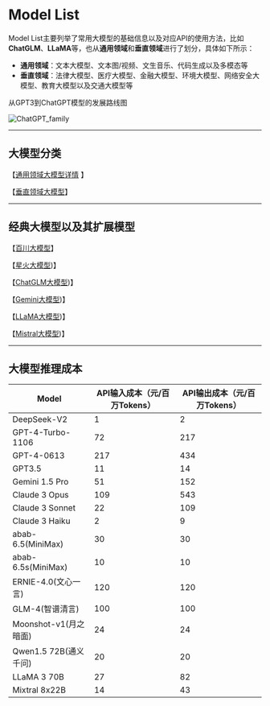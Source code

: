 # Model List

Model List主要列举了常用大模型的基础信息以及对应API的使用方法，比如**ChatGLM**、**LLaMA**等，也从**通用领域**和**垂直领域**进行了划分，具体如下所示：

- **通用领域**：文本大模型、文本图/视频、文生音乐、代码生成以及多模态等
- **垂直领域**：法律大模型、医疗大模型、金融大模型、环境大模型、网络安全大模型、教育大模型以及交通大模型等

从GPT3到ChatGPT模型的发展路线图

![ChatGPT_family](https://i.postimg.cc/GtZmmjG2/chatgpt-3.jpg)

---

## 大模型分类

【[通用领域大模型详情](https://github.com/ArronAI007/Awesome-AGI/tree/main/Model%20List/Universal-LLMs.md) 】

【[垂直领域大模型](https://github.com/ArronAI007/Awesome-AGI/tree/main/Model%20List/Domain-LLMs.md)】

---

## 经典大模型以及其扩展模型

【[百川大模型](https://github.com/ArronAI007/Awesome-AGI/tree/main/Model%20List/LLM/百川/README.md)】

【[星火大模型](https://github.com/ArronAI007/Awesome-AGI/tree/main/Model%20List/LLM/星火/README.md))】

【[ChatGLM大模型](https://github.com/ArronAI007/Awesome-AGI/tree/main/Model%20List/LLM/ChatGLM/README.md))】

【[Gemini大模型](https://github.com/ArronAI007/Awesome-AGI/tree/main/Model%20List/LLM/Gemini/README.md))】

【[LLaMA大模型](https://github.com/ArronAI007/Awesome-AGI/tree/main/Model%20List/LLM/LLaMA/README.md))】

【[Mistral大模型](https://github.com/ArronAI007/Awesome-AGI/tree/main/Model%20List/LLM/Mistral/README.md))】

---

## 大模型推理成本

| Model | API输入成本（元/百万Tokens） | API输出成本（元/百万Tokens） |
| --- | --- | --- |
| DeepSeek-V2 | 1 | 2 |
| GPT-4-Turbo-1106 | 72 | 217 |
| GPT-4-0613 | 217 | 434 |
| GPT3.5 | 11 | 14 |
| Gemini 1.5 Pro| 51 | 152 |
| Claude 3 Opus | 109 | 543 |
| Claude 3 Sonnet | 22 | 109 |
| Claude 3 Haiku | 2 | 9 |
| abab-6.5(MiniMax) | 30 | 30 |
| abab-6.5s(MiniMax) | 10 | 10 |
| ERNIE-4.0(文心一言) | 120 | 120 |
| GLM-4(智谱清言) | 100 | 100 |
| Moonshot-v1(月之暗面) | 24 | 24 |
| Qwen1.5 72B(通义千问) | 20 | 20 |
| LLaMA 3 70B | 27 | 82 |
| Mixtral 8x22B | 14 | 43 |







